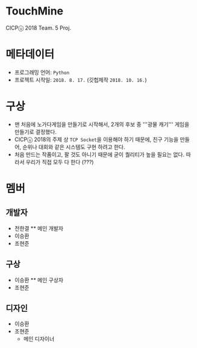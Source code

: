 TouchMine
=========
CICPⓤ 2018 Team. 5 Proj.

# 메타데이터
* 프로그래밍 언어: ```Python```
* 프로젝트 시작일: ```2018. 8. 17.``` (깃헙제작 ```2018. 10. 16.```)

# 구상
* 맨 처음에 노가다게임을 만들기로 시작해서, 2개의 후보 중 '''광물 캐기''' 게임을 만들기로 결정했다.
* CICPⓤ 2018의 주제 상 ```TCP Socket```을 이용해야 하기 때문에, 친구 기능을 만들어, 순위나 대회와 같은 시스템도 구현 하려고 한다.
* 처음 만드는 작품이고, 팔 것도 아니기 때문에 굳이 퀄리티가 높을 필요는 없다. 따라서 우리가 직접 모두 다 한다 (???)


# 멤버
## 개발자
* 전한결
** 메인 개발자
* 이승환
* 조현준

## 구상
* 이승환
** 메인 구상자
* 조현준

## 디자인
* 이승환
* 조현준
  * 메인 디자이너
